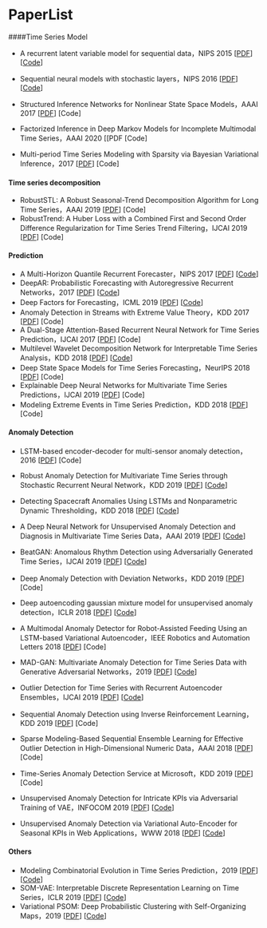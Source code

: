 # PaperList
####Time Series Model

- A recurrent latent variable model for sequential data，NIPS 2015 [[PDF](https://arxiv.org/abs/1506.02216)] [[Code](http://www.github.com/jych/nips2015_vrnn)]

- Sequential neural models with stochastic layers，NIPS 2016 [[PDF](https://arxiv.org/abs/1605.07571)] [[Code](http://www.github.com/marcofraccaro/srnn)]

- Structured Inference Networks for Nonlinear State Space Models，AAAI 2017 [[PDF](https://arxiv.org/abs/1609.09869)] [Code]

- Factorized Inference in Deep Markov Models for Incomplete Multimodal Time Series，AAAI 2020 [[PDF [Code]

- Multi-period Time Series Modeling with Sparsity via Bayesian Variational Inference，2017 [[PDF](https://arxiv.org/abs/1707.00666)] [Code]

#### Time series decomposition

- RobustSTL: A Robust Seasonal-Trend Decomposition Algorithm for Long Time Series，AAAI 2019 [[PDF](https://arxiv.org/abs/1812.01767)] [Code]
- RobustTrend: A Huber Loss with a Combined First and Second Order Difference
  Regularization for Time Series Trend Filtering，IJCAI 2019 [[PDF](https://arxiv.org/abs/1906.03751)] [Code]

#### Prediction

- A Multi-Horizon Quantile Recurrent Forecaster，NIPS 2017 [[PDF](https://arxiv.org/abs/1711.11053)] [[Code](https://github.com/jingw2/demand_forecast)]
- DeepAR: Probabilistic Forecasting with Autoregressive Recurrent Networks，2017 [[PDF](https://arxiv.org/abs/1704.04110)] [[Code](https://github.com/jingw2/demand_forecast)]
- Deep Factors for Forecasting，ICML 2019 [[PDF](https://arxiv.org/abs/1905.12417)] [[Code](https://github.com/jingw2/demand_forecast)]
- Anomaly Detection in Streams with Extreme Value Theory，KDD 2017 [[PDF](https://www.kdd.org/kdd2017/papers/view/anomaly-detection-in-streams-with-extreme-value-theory)] [Code]
- A Dual-Stage Attention-Based Recurrent Neural Network for Time Series Prediction，IJCAI 2017 [[PDF](https://arxiv.org/abs/1704.02971)] [Code]
- Multilevel Wavelet Decomposition Network for Interpretable Time Series Analysis，KDD 2018 [[PDF](https://arxiv.org/abs/1806.08946)] [[Code](https://github.com/JacobWang95/mWDN)]
- Deep State Space Models for Time Series Forecasting，NeurIPS 2018 [[PDF](https://papers.nips.cc/paper/8004-deep-state-space-models-for-time-series-forecasting)] [Code]
- Explainable Deep Neural Networks for Multivariate Time Series Predictions，IJCAI 2019 [[PDF](https://www.ijcai.org/proceedings/2019/0932.pdf)] [Code]
- Modeling Extreme Events in Time Series Prediction，KDD 2018 [[PDF](http://staff.ustc.edu.cn/~hexn/papers/kdd19-timeseries.pdf)] [Code]

#### Anomaly Detection

- LSTM-based encoder-decoder for multi-sensor anomaly detection，2016 [[PDF](https://arxiv.org/abs/1607.00148)] [Code]

- Robust Anomaly Detection for Multivariate Time Series through Stochastic Recurrent Neural Network，KDD 2019 [[PDF](http://delivery.acm.org/10.1145/3340000/3330672/p2828-su.pdf?ip=114.247.56.234&id=3330672&acc=ACTIVE%20SERVICE&key=BF85BBA5741FDC6E%2EC98212438850C910%2E4D4702B0C3E38B35%2E4D4702B0C3E38B35&__acm__=1575979585_4370ce04b0d7150ccbd1381b781f594e)] [[Code](https://github.com/smallcowbaby/OmniAnomaly)]
- Detecting Spacecraft Anomalies Using LSTMs and Nonparametric Dynamic Thresholding，KDD 2018 [[PDF](https://arxiv.org/abs/1802.04431)] [[Code](https://github.com/khundman/telemanom)]
- A Deep Neural Network for Unsupervised Anomaly Detection and Diagnosis in Multivariate Time Series Data，AAAI 2019 [[PDF](https://arxiv.org/abs/1811.08055)] [[Code](https://github.com/7fantasysz/MSCRED)]
- BeatGAN: Anomalous Rhythm Detection using Adversarially Generated Time Series，IJCAI 2019 [[PDF](https://www.ijcai.org/proceedings/2019/0616.pdf)] [[Code](https://github.com/Vniex/BeatGAN)]
- Deep Anomaly Detection with Deviation Networks，KDD 2019 [[PDF](https://arxiv.org/abs/1911.08623)] [Code]
- Deep autoencoding gaussian mixture model for unsupervised anomaly detection，ICLR 2018 [[PDF](https://sites.cs.ucsb.edu/~bzong/doc/iclr18-dagmm.pdf)] [[Code](https://github.com/danieltan07/dagmm)]
- A Multimodal Anomaly Detector for Robot-Assisted Feeding Using an LSTM-based Variational Autoencoder，IEEE Robotics and Automation Letters 2018 [[PDF](https://arxiv.org/abs/1711.00614)] [Code]
- MAD-GAN: Multivariate Anomaly Detection for Time Series Data with Generative Adversarial Networks，2019 [[PDF](https://arxiv.org/abs/1901.04997)] [[Code](https://github.com/LiDan456/MAD-GANs)]
- Outlier Detection for Time Series with Recurrent Autoencoder Ensembles，IJCAI 2019 [[PDF](https://www.ijcai.org/proceedings/2019/0378.pdf)] [[Code](https://github.com/tungk/OED)] 
- Sequential Anomaly Detection using Inverse Reinforcement Learning，KDD 2019 [[PDF](https://www.kdd.org/kdd2019/accepted-papers/view/sequential-anomaly-detection-using-inverse-reinforcement-learning)] [Code]
- Sparse Modeling-Based Sequential Ensemble Learning for Effective Outlier Detection in High-Dimensional Numeric Data，AAAI 2018 [[PDF](https://pdfs.semanticscholar.org/882e/06d18c0fc0645ae559633eb178a7a41cfe79.pdf?_ga=2.150791094.1460350826.1575981115-1116311619.1575981115)] [Code]
- Time-Series Anomaly Detection Service at Microsoft，KDD 2019 [[PDF](https://arxiv.org/abs/1906.03821)] [Code]
- Unsupervised Anomaly Detection for Intricate KPIs via Adversarial Training of VAE，INFOCOM 2019 [[PDF](https://ieeexplore.ieee.org/abstract/document/8737430/)] [[Code](https://github.com/yantijin/Buzz)]
- Unsupervised Anomaly Detection via Variational Auto-Encoder for Seasonal KPIs in Web Applications，WWW 2018 [[PDF](https://arxiv.org/pdf/1802.03903.pdf)] [[Code](https://github.com/haowen-xu/donut)]

#### Others

- Modeling Combinatorial Evolution in Time Series Prediction，2019 [[PDF](https://arxiv.org/abs/1905.05006v1)] [[Code](https://github.com/VachelHU/ESGRN )]
- SOM-VAE: Interpretable Discrete Representation Learning on Time Series，ICLR 2019 [[PDF](https://arxiv.org/abs/1806.02199)] [[Code](https://github.com/ratschlab/SOM-VAE)]
- Variational PSOM: Deep Probabilistic Clustering with Self-Organizing Maps，2019 [[PDF](https://arxiv.org/abs/1910.01590)] [[Code](https://github.com/ratschlab/variational-psom)]







